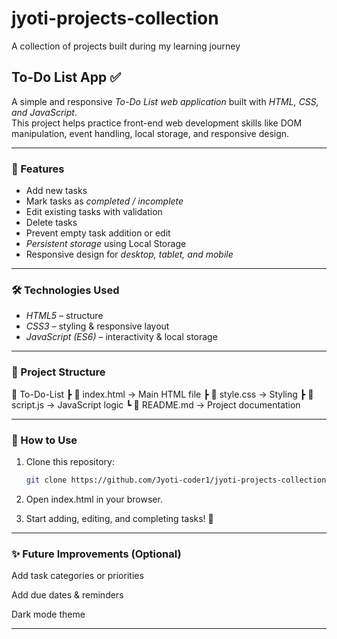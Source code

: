 # jyoti-projects-collection
A collection of  projects built during my learning journey

## To-Do List App ✅

A simple and responsive *To-Do List web application* built with *HTML, CSS, and JavaScript*.  
This project helps practice front-end web development skills like DOM manipulation, event handling, local storage, and responsive design.

---

### 🚀 Features
- Add new tasks  
- Mark tasks as *completed / incomplete*  
- Edit existing tasks with validation  
- Delete tasks  
- Prevent empty task addition or edit  
- *Persistent storage* using Local Storage  
- Responsive design for *desktop, tablet, and mobile*  

---

### 🛠 Technologies Used
- *HTML5* – structure  
- *CSS3* – styling & responsive layout  
- *JavaScript (ES6)* – interactivity & local storage  

---

### 📂 Project Structure

📁 To-Do-List
┣ 📄 index.html   → Main HTML file
┣ 📄 style.css    → Styling
┣ 📄 script.js    → JavaScript logic
┗ 📄 README.md    → Project documentation

---

### 📖 How to Use
1. Clone this repository:
   ```bash
   git clone https://github.com/Jyoti-coder1/jyoti-projects-collection/todo-list.git

2. Open index.html in your browser.


3. Start adding, editing, and completing tasks! 🎉


---

### ✨ Future Improvements (Optional)

Add task categories or priorities

Add due dates & reminders

Dark mode theme

---